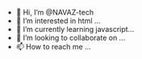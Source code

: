 - 👋 Hi, I’m @NAVAZ-tech
- 👀 I’m interested in html  ...
- 🌱 I’m currently learning  javascript...
- 💞️ I’m looking to collaborate on ...
- 📫 How to reach me ...

<!---
NAVAZ-tech/NAVAZ-tech is a ✨ special ✨ repository because its `README.md` (this file) appears on your GitHub profile.
You can click the Preview link to take a look at your changes.
--->
